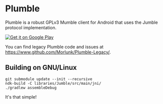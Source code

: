 Plumble
=======

Plumble is a robust GPLv3 Mumble client for Android that uses the Jumble protocol implementation.

<a href="https://play.google.com/store/apps/details?id=com.morlunk.mumbleclient">
  <img alt="Get it on Google Play"
       src="https://developer.android.com/images/brand/en_generic_rgb_wo_45.png" />
</a>

You can find legacy Plumble code and issues at https://www.github.com/Morlunk/Plumble-Legacy/.

Building on GNU/Linux
---------------------

    git submodule update --init --recursive
    ndk-build -C libraries/Jumble/src/main/jni/
    ./gradlew assembleDebug

It's that simple!
